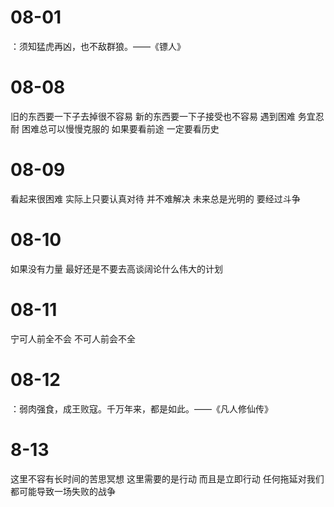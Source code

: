 # 08-01

：须知猛虎再凶，也不敌群狼。——《镖人》

# 08-08

旧的东西要一下子去掉很不容易 新的东西要一下子接受也不容易
遇到困难 务宜忍耐 困难总可以慢慢克服的
如果要看前途 一定要看历史

# 08-09

看起来很困难 实际上只要认真对待 并不难解决
未来总是光明的 要经过斗争

# 08-10

如果没有力量 最好还是不要去高谈阔论什么伟大的计划

# 08-11

宁可人前全不会 不可人前会不全

# 08-12

：弱肉强食，成王败寇。千万年来，都是如此。——《凡人修仙传》

# 8-13

这里不容有长时间的苦思冥想 这里需要的是行动 而且是立即行动 任何拖延对我们都可能导致一场失败的战争
